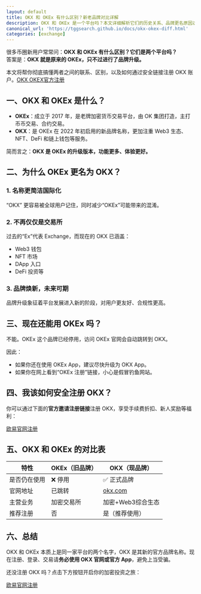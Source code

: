 ```yaml
---
layout: default
title: OKX 和 OKEx 有什么区别？新老品牌对比详解
description: OKX 和 OKEx 是一个平台吗？本文详细解析它们的历史关系、品牌更名原因以及用户如何安全注册OKX，避免误入钓鱼网站。
canonical_url: 'https://tggsearch.github.io/docs/okx-okex-diff.html'
categories: [exchange]
---
```

很多币圈新用户常常问：**OKX 和 OKEx 有什么区别？它们是两个平台吗？**  
答案是：**OKX 就是原来的 OKEx，只不过进行了品牌升级。**

本文将帮你彻底搞懂两者之间的联系、区别，以及如何通过安全链接注册 OKX 账户。[OKX OKEX官方注册](./302.html?target=https://www.oyicn.link/ul/6CngT5?channelId=90884854)

## 一、OKX 和 OKEx 是什么？

- **OKEx**：成立于 2017 年，是老牌加密货币交易平台，由 OK 集团打造，主打币币交易、合约交易。
- **OKX**：是 OKEx 在 2022 年初启用的新品牌名称，更加注重 Web3 生态、NFT、DeFi 和链上钱包等服务。

简而言之：**OKX 是 OKEx 的升级版本，功能更多、体验更好。**

## 二、为什么 OKEx 更名为 OKX？

### 1. 名称更简洁国际化  
“OKX” 更容易被全球用户记住，同时减少“OKEx”可能带来的混淆。

### 2. 不再仅仅是交易所  
过去的“Ex”代表 Exchange，而现在的 OKX 已涵盖：
- Web3 钱包
- NFT 市场
- DApp 入口
- DeFi 投资等

### 3. 品牌焕新，未来可期  
品牌升级象征着平台发展进入新的阶段，对用户更友好、合规性更高。

## 三、现在还能用 OKEx 吗？

不能。OKEx 这个品牌已经停用，访问 OKEx 官网会自动跳转到 OKX。

因此：
- 如果你还在使用 OKEx App，建议尽快升级为 OKX App。
- 如果你在网上看到“OKEx 注册”链接，小心是假冒钓鱼网站。

## 四、我该如何安全注册 OKX？

你可以通过下面的**官方邀请注册链接**注册 OKX，享受手续费折扣、新人奖励等福利：

<div class='register-button'>
  <a href='./302.html?target=https://www.oyicn.link/ul/6CngT5?channelId=90884854' class='content-btn' target='_blank'>欧易官网注册</a>
</div>

## 五、OKX 和 OKEx 的对比表

| 特性            | OKEx（旧品牌） | OKX（现品牌）     |
|-----------------|----------------|--------------------|
| 是否仍在使用    | ❌ 停用         | ✅ 正式品牌         |
| 官网地址        | 已跳转         | [okx.com](https://www.okx.com) |
| 主营业务        | 加密交易所     | 加密+Web3综合生态  |
| 推荐注册        | 否             | 是（推荐使用）     |

## 六、总结

OKX 和 OKEx 本质上是同一家平台的两个名字，OKX 是其新的官方品牌名称。现在注册、登录、交易请**务必使用 OKX 官网或官方 App**，避免上当受骗。

还没注册 OKX 吗？点击下方按钮开启你的加密投资之旅：

<div class='register-button'>
  <a href='./302.html?target=https://www.oyicn.link/ul/6CngT5?channelId=90884854' class='content-btn' target='_blank'>欧易官网注册</a>
</div>